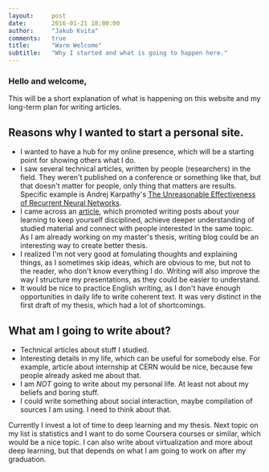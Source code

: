 ```yaml
---
layout:     post
date:       2016-01-21 18:00:00
author:     "Jakub Kvita"
comments:   true
title:      "Warm Welcome"
subtitle:   "Why I started and what is going to happen here."
---
```


### Hello and welcome,
This will be a short explanation of what is happening on this website and my long-term plan for writing articles.

Reasons why I wanted to start a personal site.
---------------------------------------------

- I wanted to have a hub for my online presence, which will be a starting point for showing others what I do.
- I saw several technical articles, written by people (researchers) in the field. They weren't published on a conference or something like that, but that doesn't matter for people, only thing that matters are results. Specific example is Andrej Karpathy's [The Unreasonable Effectiveness of Recurrent Neural Networks](http://karpathy.github.io/2015/05/21/rnn-effectiveness/).
- I came across an [article](http://blog.uncollege.org/5-reasons-you-should-blog-about-your-learning), which promoted writing posts about your learning to keep yourself disciplined, achieve deeper understanding of studied material and connect with people interested in the same topic. As I am already working on my master's thesis, writing blog could be an interesting way to create better thesis.
- I realized I'm not very good at fomulating thoughts and explaining things, as I sometimes skip ideas, which are obvious to me, but not to the reader, who don't know everything I do. Writing will also improve the way I structure my presentations, as they could be easier to understand.
- It would be nice to practice English writing, as I don't have enough opportunities in daily life to write coherent text. It was very distinct in the first draft of my thesis, which had a lot of shortcomings.

What am I going to write about?
-------------------------------

- Technical articles about stuff I studied.
- Interesting details in my life, which can be useful for somebody else. For example, article about internship at CERN would be nice, because few people already asked me about that.
- I am *NOT* going to write about my personal life. At least not about my beliefs and boring stuff.
- I could write something about social interaction, maybe compilation of sources I am using. I need to think about that.

Currently I invest a lot of time to deep learning and my thesis. Next topic on my list is statistics and I want to do some Coursera courses or similar, which would be a nice topic. I can also write about virtualization and more about deep learning, but that depends on what I am going to work on after my graduation.
